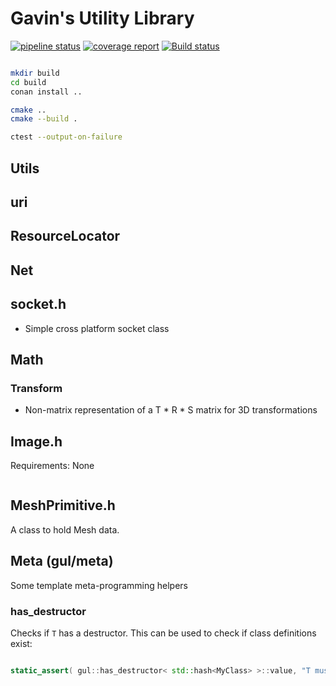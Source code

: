# Gavin's Utility Library

[![pipeline status](https://gitlab.com/GavinNL/gul/badges/main/pipeline.svg)](https://gitlab.com/GavinNL/gul/-/commits/main) [![coverage report](https://gitlab.com/GavinNL/gul/badges/main/coverage.svg)](https://gitlab.com/GavinNL/gul/-/commits/main) [![Build status](https://ci.appveyor.com/api/projects/status/euex06777is1gixa/branch/main?svg=true)](https://ci.appveyor.com/project/GavinNL/gul/branch/main)

```bash

mkdir build
cd build
conan install ..

cmake ..
cmake --build .

ctest --output-on-failure

```

## Utils

## uri

## ResourceLocator


## Net

## socket.h

- Simple cross platform socket class


## Math

### Transform

- Non-matrix representation of a T * R * S matrix for 3D transformations

## Image.h

Requirements: None

```cpp

```

## MeshPrimitive.h

A class to hold Mesh data.


## Meta (gul/meta)

Some template meta-programming helpers

### has_destructor

Checks if `T` has a destructor. This can be used to check if class definitions exist:

```cpp

static_assert( gul::has_destructor< std::hash<MyClass> >::value, "T must be be hashable");

```
